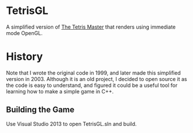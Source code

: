 # TetrisGL

A simplified version of [The Tetris Master](https://github.com/amaiorano/TheTetrisMaster) that renders using immediate mode OpenGL.


# History

Note that I wrote the original code in 1999, and later made this simplified version in 2003. Although it is an old project, I decided to open source it as the code is easy to understand, and figured it could be a useful tool for learning how to make a simple game in C++.


## Building the Game

Use Visual Studio 2013 to open TetrisGL.sln and build.
